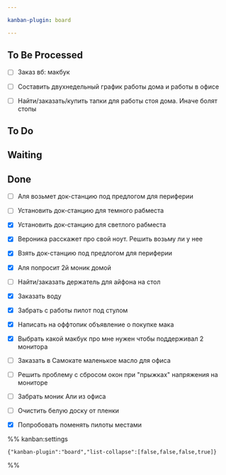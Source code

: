 ```yaml
---

kanban-plugin: board

---
```


## To Be Processed

- [ ] Заказ вб: макбук
- [ ] Составить двухнедельный график работы дома и работы в офисе
- [ ] Найти/заказать/купить тапки для работы стоя дома. Иначе болят стопы


## To Do



## Waiting



## Done

- [ ] Аля возьмет док-станцию под предлогом для периферии
- [ ] Установить док-станцию для темного рабместа
- [x] Установить док-станцию для светлого рабместа
- [x] Вероника расскажет про свой ноут. Решить возьму ли у нее
- [x] Взять док-станцию под предлогом для периферии
- [x] Аля попросит 2й моник домой
- [ ] Найти/заказать держатель для айфона на стол
- [x] Заказать воду
- [x] Забрать с работы пилот под стулом
- [x] Написать на оффтопик объявление о покупке мака
- [x] Выбрать какой макбук про мне нужен чтобы поддерживал 2 монитора
- [ ] Заказать в Самокате маленькое масло для офиса
- [ ] Решить проблему с сбросом окон при "прыжках" напряжения на мониторе
- [ ] Забрать моник Али из офиса
- [ ] Очистить белую доску от пленки
- [x] Попробовать поменять пилоты местами




%% kanban:settings
```
{"kanban-plugin":"board","list-collapse":[false,false,false,true]}
```
%%
